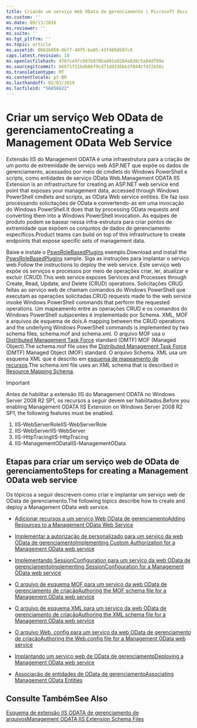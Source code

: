 ```yaml
---
title: Criando um serviço Web OData de gerenciamento | Microsoft Docs
ms.custom: ''
ms.date: 09/13/2016
ms.reviewer: ''
ms.suite: ''
ms.tgt_pltfrm: ''
ms.topic: article
ms.assetid: 06b1b050-0bf7-48f5-ba05-43f489d597c0
caps.latest.revision: 10
ms.openlocfilehash: 476fce9fc087b870bad93a9204a820c5a84df99e
ms.sourcegitcommit: b6871f21bd666f9cd71dd336bb3f844cf472b56c
ms.translationtype: MT
ms.contentlocale: pt-BR
ms.lasthandoff: 02/03/2019
ms.locfileid: "56856622"
---
```

# <a name="creating-a-management-odata-web-service"></a><span data-ttu-id="1fbeb-102">Criar um serviço Web OData de gerenciamento</span><span class="sxs-lookup"><span data-stu-id="1fbeb-102">Creating a Management OData Web Service</span></span>

<span data-ttu-id="1fbeb-103">Extensão IIS do Management ODATA é uma infraestrutura para a criação de um ponto de extremidade de serviço web ASP.NET que expõe os dados de gerenciamento, acessados por meio de cmdlets do Windows PowerShell e scripts, como entidades de serviço OData Web.</span><span class="sxs-lookup"><span data-stu-id="1fbeb-103">Management ODATA IIS Extension is an infrastructure for creating an ASP.NET web service end point that exposes your management data, accessed through Windows PowerShell cmdlets and scripts, as OData Web service entities.</span></span> <span data-ttu-id="1fbeb-104">Ele faz isso processando solicitações de OData e convertendo-as em uma invocação do Windows PowerShell.</span><span class="sxs-lookup"><span data-stu-id="1fbeb-104">It does that by processing OData requests and converting them into a Windows PowerShell invocation.</span></span> <span data-ttu-id="1fbeb-105">As equipes de produto podem se basear nessa infra-estrutura para criar pontos de extremidade que expõem os conjuntos de dados de gerenciamento específicos.</span><span class="sxs-lookup"><span data-stu-id="1fbeb-105">Product teams can build on top of this infrastructure to create endpoints that expose specific sets of management data.</span></span>

<span data-ttu-id="1fbeb-106">Baixe e instale o [PswsRoleBasedPlugins](https://code.msdn.microsoft.com:443/windowsdesktop/PswsRoleBasedPlugins-9c79b75a) exemplo.</span><span class="sxs-lookup"><span data-stu-id="1fbeb-106">Download and install the [PswsRoleBasedPlugins](https://code.msdn.microsoft.com:443/windowsdesktop/PswsRoleBasedPlugins-9c79b75a) sample.</span></span> <span data-ttu-id="1fbeb-107">Siga as instruções para implantar o serviço web.</span><span class="sxs-lookup"><span data-stu-id="1fbeb-107">Follow the instructions to deploy the web service.</span></span> <span data-ttu-id="1fbeb-108">Este serviço web expõe os serviços e processos por meio de operações criar, ler, atualizar e excluir (CRUD).</span><span class="sxs-lookup"><span data-stu-id="1fbeb-108">This web service exposes Services and Processes through Create, Read, Update, and Delete (CRUD) operations.</span></span> <span data-ttu-id="1fbeb-109">Solicitações CRUD feitas ao serviço web de chamam comandos do Windows PowerShell que executam as operações solicitadas.</span><span class="sxs-lookup"><span data-stu-id="1fbeb-109">CRUD requests made to the web service invoke  Windows PowerShell commands that perform the requested operations.</span></span> <span data-ttu-id="1fbeb-110">Um mapeamento entre as operações CRUD e os comandos do Windows PowerShell subjacentes é implementado por Schema. XML, MOF e arquivos de esquema de dois.</span><span class="sxs-lookup"><span data-stu-id="1fbeb-110">A mapping between the CRUD operations and the underlying Windows PowerShell commands is implemented by two schema files, schema.mof and schema.xml.</span></span> <span data-ttu-id="1fbeb-111">O arquivo MOF usa o [Distributed Management Task Force](https://www.dmtf.org/) standard (DMTF) MOF (Managed Object).</span><span class="sxs-lookup"><span data-stu-id="1fbeb-111">The schema.mof file uses the [Distributed Management  Task Force](https://www.dmtf.org/) (DMTF) Managed Object (MOF) standard.</span></span> <span data-ttu-id="1fbeb-112">O arquivo Schema. XML usa um esquema XML que é descrito em [esquema de mapeamento de recursos](./resource-mapping-schema.md).</span><span class="sxs-lookup"><span data-stu-id="1fbeb-112">The schema.xml file uses an XML schema that is described in [Resource Mapping Schema](./resource-mapping-schema.md).</span></span>

> [!IMPORTANT]
> <span data-ttu-id="1fbeb-113">Antes de habilitar a extensão IIS do Management ODATA no Windows Server 2008 R2 SP1, os recursos a seguir devem ser habilitados.</span><span class="sxs-lookup"><span data-stu-id="1fbeb-113">Before you enabling Management ODATA IIS Extension on Windows Server 2008 R2 SP1, the following features must be enabled.</span></span>
>
> 1.  <span data-ttu-id="1fbeb-114">IIS-WebServerRole</span><span class="sxs-lookup"><span data-stu-id="1fbeb-114">IIS-WebServerRole</span></span>
> 2.  <span data-ttu-id="1fbeb-115">IIS-WebServer</span><span class="sxs-lookup"><span data-stu-id="1fbeb-115">IIS-WebServer</span></span>
> 3.  <span data-ttu-id="1fbeb-116">IIS-HttpTracing</span><span class="sxs-lookup"><span data-stu-id="1fbeb-116">IIS-HttpTracing</span></span>
> 4.  <span data-ttu-id="1fbeb-117">IIS-ManagementOData</span><span class="sxs-lookup"><span data-stu-id="1fbeb-117">IIS-ManagementOData</span></span>

## <a name="steps-for-creating-a-management-odata-web-service"></a><span data-ttu-id="1fbeb-118">Etapas para criar um serviço web de OData de gerenciamento</span><span class="sxs-lookup"><span data-stu-id="1fbeb-118">Steps for creating a Management OData web service</span></span>

<span data-ttu-id="1fbeb-119">Os tópicos a seguir descrevem como criar e implantar um serviço web de OData de gerenciamento.</span><span class="sxs-lookup"><span data-stu-id="1fbeb-119">The following topics describe how to create and deploy a Management OData web service.</span></span>

- [<span data-ttu-id="1fbeb-120">Adicionar recursos a um serviço Web OData de gerenciamento</span><span class="sxs-lookup"><span data-stu-id="1fbeb-120">Adding Resources to a Management OData Web Service</span></span>](./adding-resources-to-a-management-odata-web-service.md)

- [<span data-ttu-id="1fbeb-121">Implementar a autorização de personalizado para um serviço da web OData de gerenciamento</span><span class="sxs-lookup"><span data-stu-id="1fbeb-121">Implementing Custom Authorization for a Management OData web service</span></span>](./implementing-custom-authorization-for-a-management-odata-web-service.md)

- [<span data-ttu-id="1fbeb-122">Implementando SessionConfiguration para um serviço da web OData de gerenciamento</span><span class="sxs-lookup"><span data-stu-id="1fbeb-122">Implementing SessionConfiguration for a Management OData web service</span></span>](./implementing-sessionconfiguration-for-a-management-odata-web-service.md)

- [<span data-ttu-id="1fbeb-123">O arquivo de esquema MOF para um serviço da web OData de gerenciamento de criação</span><span class="sxs-lookup"><span data-stu-id="1fbeb-123">Authoring the MOF schema file for a Management OData web service</span></span>](./authoring-the-mof-schema-file-for-a-management-odata-web-service.md)

- [<span data-ttu-id="1fbeb-124">O arquivo de esquema XML para um serviço da web OData de gerenciamento de criação</span><span class="sxs-lookup"><span data-stu-id="1fbeb-124">Authoring the XML schema file for a Management OData web service</span></span>](./authoring-the-xml-schema-file-for-a-management-odata-web-service.md)

- [<span data-ttu-id="1fbeb-125">O arquivo Web. config para um serviço da web OData de gerenciamento de criação</span><span class="sxs-lookup"><span data-stu-id="1fbeb-125">Authoring the Web.config file for a Management OData web service</span></span>](./authoring-the-web-config-file-for-a-management-odata-web-service.md)

- [<span data-ttu-id="1fbeb-126">Implantando um serviço web de OData de gerenciamento</span><span class="sxs-lookup"><span data-stu-id="1fbeb-126">Deploying a Management OData web service</span></span>](./deploying-a-management-odata-web-service.md)

- [<span data-ttu-id="1fbeb-127">Associação de entidades de OData de gerenciamento</span><span class="sxs-lookup"><span data-stu-id="1fbeb-127">Associating Management OData Entities</span></span>](./associating-management-odata-entities.md)

## <a name="see-also"></a><span data-ttu-id="1fbeb-128">Consulte Também</span><span class="sxs-lookup"><span data-stu-id="1fbeb-128">See Also</span></span>

[<span data-ttu-id="1fbeb-129">Esquema de extensão IIS ODATA de gerenciamento de arquivos</span><span class="sxs-lookup"><span data-stu-id="1fbeb-129">Management ODATA IIS Extension Schema Files</span></span>](./management-odata-iis-extension-schema-files.md)
